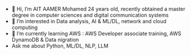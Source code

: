 - 👋 Hi, I’m AIT AAMER Mohamed 24 years old, recently obtained a master degree in computer sciences and digital communication systems
- 👀 I’m interested in Data analysis, AI & ML/DL, network and cloud computing
- 🌱 I’m currently learning AWS : AWS Developer associate training, AWS DynamoDB & Data nigration
- Ask me about Python, ML/DL, NLP, LLM

<!---
Mohameed011/Mohameed011 is a ✨ special ✨ repository because its `README.md` (this file) appears on your GitHub profile.
You can click the Preview link to take a look at your changes.
--->
